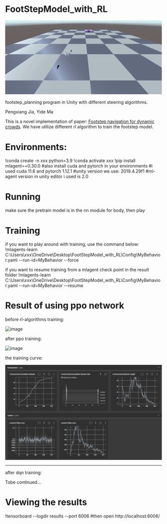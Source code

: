 # FootStepModel_with_RL

<p align="center">
  <img src="./Demo/footstep.gif" />
</p>

footstep_planning program in Unity with different steering algorithms.

Pengxiang Jia, Yide Ma

This is a novel implementation of paper: [Footstep navigation for dynamic crowds](https://people.cs.rutgers.edu/~mk1353/pdfs/footstep-navigation.pdf).
We have utilize different rl algorithm to train the footstep model.

# Environments: 
!conda create -n xxx python=3.9
!conda activate xxx
!pip install mlagent==0.30.0
#also install cuda and pytorch in your environments
#i used cuda 11.6 and pytorch 1.12.1
#unity version we use: 2019.4.29f1
#ml-agent version in unity editor i used is 2.0

# Running
make sure the pretrain model is in the nn module for body, then play

# Training
if you want to play around with training, use the command below:
!mlagents-learn C:\Users\xxx\OneDrive\Desktop\FootStepModel_with_RL\Config\MyBehavior.yaml --run-id=MyBehavior --force

if you want to resume training from a mlagent check point in the result folder
!mlagents-learn C:\Users\xxx\OneDrive\Desktop\FootStepModel_with_RL\Config\MyBehavior.yaml --run-id=MyBehavior --resume

# Result of using ppo network

before rl-algorithms training:

![image](./Demo/old.gif)

after ppo training:

![image](./Demo/1.gif)


the training curve:

![image](./Demo/loss.png)

----------------------

after dqn training:

Tobe continued...

# Viewing the results
!tensorboard --logdir results --port 6006
#then open http://localhost:6006/


